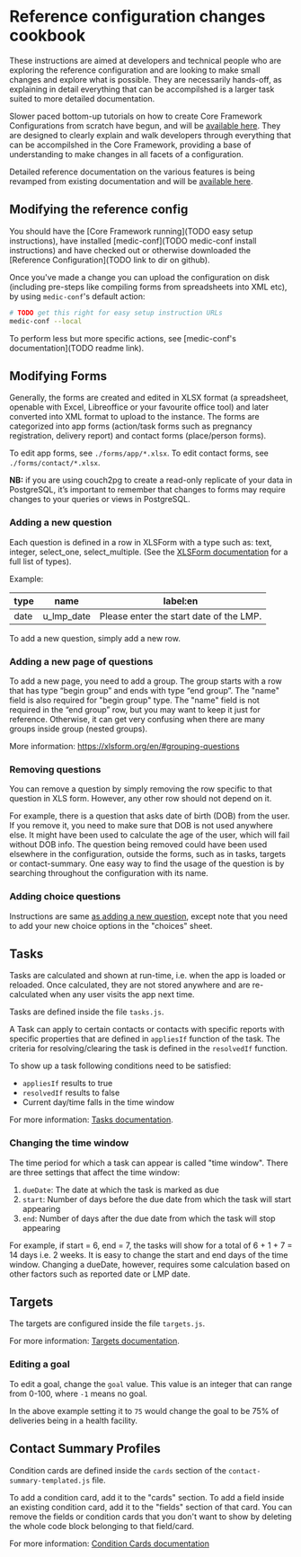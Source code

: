 # Reference configuration changes cookbook

These instructions are aimed at developers and technical people who are exploring the reference configuration and are looking to make small changes and explore what is possible. They are necessarily hands-off, as explaining in detail everything that can be accompilshed is a larger task suited to more detailed documentation.

Slower paced bottom-up tutorials on how to create Core Framework Configurations from scratch have begun, and will be [available here](LINK). They are designed to clearly explain and walk developers through everything that can be accompilshed in the Core Framework, providing a base of understanding to make changes in all facets of a configuration.

Detailed reference documentation on the various features is being revamped from existing documentation and will be [available here](LINK).

## Modifying the reference config

You should have the [Core Framework running](TODO easy setup instructions), have installed [medic-conf](TODO medic-conf install instructions) and have checked out or otherwise downloaded the [Reference Configuration](TODO link to dir on github).

Once you've made a change you can upload the configuration on disk (including pre-steps like compiling forms from spreadsheets into XML etc), by using `medic-conf`'s default action:

```sh
# TODO get this right for easy setup instruction URLs
medic-conf --local
```

To perform less but more specific actions, see [medic-conf's documentation](TODO readme link).

## Modifying Forms

Generally, the forms are created and edited in XLSX format (a spreadsheet, openable with Excel, Libreoffice or your favourite office tool) and later converted into XML format to upload to the instance. The forms are categorized into app forms (action/task forms such as pregnancy registration, delivery report) and contact forms (place/person forms).

To edit app forms, see `./forms/app/*.xlsx`. To edit contact forms, see `./forms/contact/*.xlsx`.

**NB:** if you are using couch2pg to create a read-only replicate of your data in PostgreSQL, it’s important to remember that changes to forms may require changes to your queries or views in PostgreSQL.

### Adding a new question

Each question is defined in a row in XLSForm with a type such as: text, integer, select_one, select_multiple. (See the [XLSForm documentation](https://xlsform.org/en/#question-types) for a full list of types).

Example:

| type | name       | label:en                                |
| ---- | ---------- | --------------------------------------- |
| date | u_lmp_date | Please enter the start date of the LMP. |

To add a new question, simply add a new row.

### Adding a new page of questions

To add a new page, you need to add a group. The group starts with a row that has type “begin group” and ends with type “end group”.  The "name" field is also required for "begin group" type. The "name" field is not required in the “end group” row, but you may want to keep it just for reference. Otherwise, it can get very confusing when there are many groups inside group (nested groups).

More information: https://xlsform.org/en/#grouping-questions

### Removing questions

You can remove a question by simply removing the row specific to that question in XLS form. However, any other row should not depend on it.

For example, there is a question that asks date of birth (DOB) from the user. If you remove it, you need to make sure that DOB is not used anywhere else. It might have been used to calculate the age of the user, which will fail without DOB info. The question being removed could have been used elsewhere in the configuration, outside the forms, such as in tasks, targets or contact-summary. One easy way to find the usage of the question is by searching throughout the configuration with its name.

### Adding choice questions

Instructions are same [as adding a new question](#adding-a-new-question), except note that you need to add your new choice options in the "choices" sheet.

## Tasks

Tasks are calculated and shown at run-time, i.e. when the app is loaded or reloaded. Once calculated, they are not stored anywhere and are re-calculated when any user visits the app next time.

Tasks are defined inside the file `tasks.js`.

A Task can apply to certain contacts or contacts with specific reports with specific properties that are defined in `appliesIf` function of the task. The criteria for resolving/clearing the task is defined in the `resolvedIf` function.

To show up a task following conditions need to be satisfied:
- `appliesIf` results to true
- `resolvedIf` results to false
- Current day/time falls in the time window

For more information: [Tasks documentation](https://github.com/medic/medic-docs/blob/master/configuration/developing-community-health-applications.md#tasks).

### Changing the time window

The time period for which a task can appear is called "time window". There are three settings that affect the time window:

1. `dueDate`: The date at which the task is marked as due
2. `start`: Number of days before the due date from which the task will start appearing
3. `end`: Number of days after the due date from which the task will stop appearing

For example, if start = 6, end = 7, the tasks will show for a total of 6 + 1 + 7 = 14 days i.e. 2 weeks.
It is easy to change the start and end days of the time window. Changing a dueDate, however, requires some calculation based on other factors such as reported date or LMP date.

## Targets

The targets are configured inside the file `targets.js`.

For more information: [Targets documentation](https://github.com/medic/medic-docs/blob/master/configuration/developing-community-health-applications.md#targets).

### Editing a goal

To edit a goal, change the `goal` value. This value is an integer that can range from 0-100, where `-1` means no goal.

In the above example setting it to `75` would change the goal to be 75% of deliveries being in a health facility.

## Contact Summary Profiles

Condition cards are defined inside the `cards` section of the `contact-summary-templated.js` file.

To add a condition card, add it to the "cards" section.
To add a field inside an existing condition card, add it to the "fields" section of that card.
You can remove the fields or condition cards that you don't want to show by deleting the whole code block belonging to that field/card.

For more information: [Condition Cards documentation](https://github.com/medic/medic-docs/blob/master/configuration/developing-community-health-applications.md#cards)
